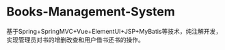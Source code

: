 # Books-Management-System
基于Spring+SpringMVC+Vue+ElementUI+JSP+MyBatis等技术，纯注解开发，实现管理员对书的增删改查和用户借书还书的操作。
